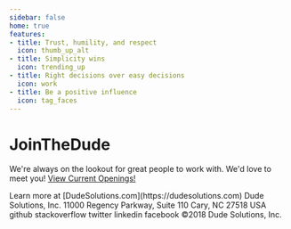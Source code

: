 ```yaml
---
sidebar: false
home: true
features:
- title: Trust, humility, and respect
  icon: thumb_up_alt
- title: Simplicity wins
  icon: trending_up
- title: Right decisions over easy decisions
  icon: work
- title: Be a positive influence
  icon: tag_faces
---
```


# JoinTheDude
We're always on the lookout for great people to work with. We'd love to meet you!
<a href="https://www.dudesolutions.com/about-us/careers" class="button">View Current Openings!</a>

<DudeTweets/>
Learn more at [DudeSolutions.com](https://dudesolutions.com)
Dude Solutions, Inc.
11000 Regency Parkway, Suite 110
Cary, NC 27518
USA
<v-layout class="footer bg-dude-blue">
  <v-flex>
    <v-layout>
      <v-flex>
        <v-btn class="bg-gray-blue text-white" href="https://github.com/DudeSolutions">
          <span>github</span>
        </v-btn>
      </v-flex>
      <v-flex>
        <v-btn class="bg-gray-blue text-white" href="http://careers.stackoverflow.com/company/dude-solutions">
          <span>stackoverflow</span>
        </v-btn>
      </v-flex>
      <v-flex>
        <v-btn class="bg-gray-blue text-white" href="https://twitter.com/dudesolutions">
          <span>twitter</span>
        </v-btn>
      </v-flex>
      <v-flex>
        <v-btn class="bg-gray-blue text-white" href="https://www.linkedin.com/company/dude-solutions">
          <span>linkedin</span>
        </v-btn>
      </v-flex>
      <v-flex>
        <v-btn class="bg-gray-blue text-white" href="https://www.facebook.com/dudesolutions/">
          <span>facebook</span>
        </v-btn>
      </v-flex>
    </v-layout>
  </v-flex>
  <v-flex class="text-white">
    &copy;2018 Dude Solutions, Inc.
  </v-flex>
</v-layout>